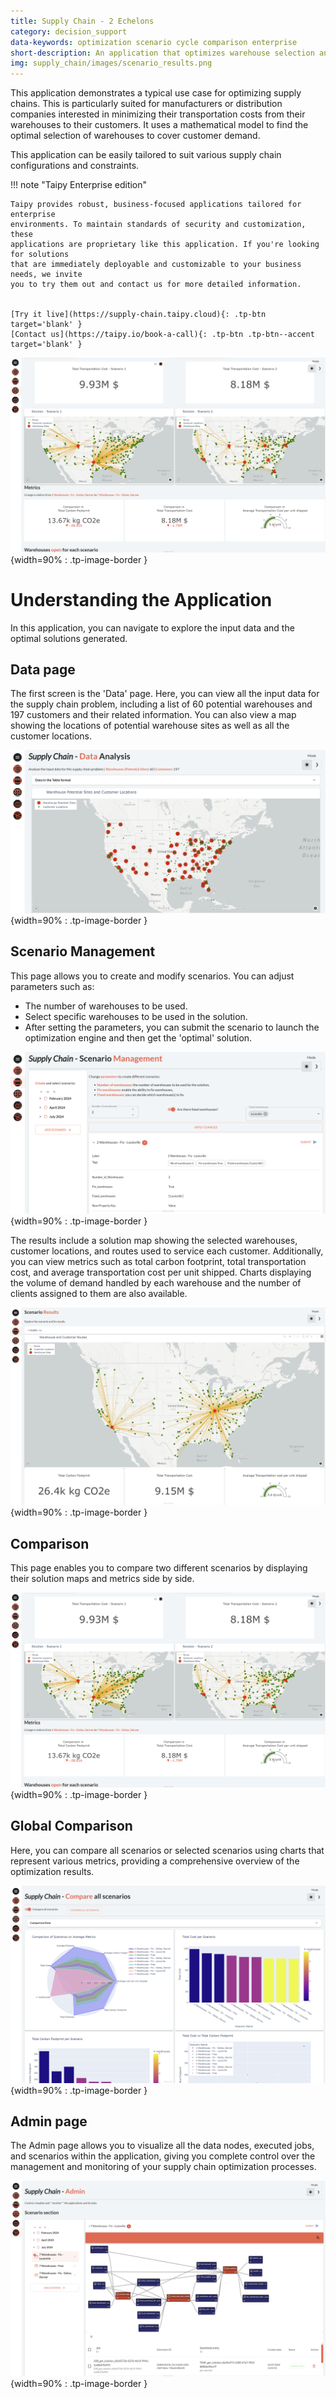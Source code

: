 ```yaml
---
title: Supply Chain - 2 Echelons
category: decision_support
data-keywords: optimization scenario cycle comparison enterprise
short-description: An application that optimizes warehouse selection and routes in a supply chain.
img: supply_chain/images/scenario_results.png
---
```



This application demonstrates a typical use case for optimizing supply chains. This is 
particularly suited for manufacturers or distribution companies interested in minimizing 
their transportation costs from their warehouses to their customers. It uses a 
mathematical model to find the optimal selection of warehouses to cover customer demand.

This application can be easily tailored to suit various supply chain configurations and constraints.

!!! note "Taipy Enterprise edition"

    Taipy provides robust, business-focused applications tailored for enterprise
    environments. To maintain standards of security and customization, these
    applications are proprietary like this application. If you're looking for solutions
    that are immediately deployable and customizable to your business needs, we invite
    you to try them out and contact us for more detailed information.


    [Try it live](https://supply-chain.taipy.cloud){: .tp-btn target='blank' }
    [Contact us](https://taipy.io/book-a-call){: .tp-btn .tp-btn--accent target='blank' }

![Supply Chain](images/comparison_page.png){width=90% : .tp-image-border }

# Understanding the Application

In this application, you can navigate to explore the input data and the optimal solutions generated.

## Data page

The first screen is the 'Data' page. Here, you can view all the input data for the
supply chain problem, including a list of 60 potential warehouses and 197 customers
and their related information. You can also view a map showing the locations of
potential warehouse sites as well as all the customer locations.

![Data page](images/data_page.png){width=90% : .tp-image-border }

## Scenario Management

This page allows you to create and modify scenarios. You can adjust parameters such as:

- The number of warehouses to be used.
- Select specific warehouses to be used in the
solution. 
- After setting the parameters, you can submit the scenario to launch the 
optimization engine and then get the 'optimal' solution.

![Scenario Creation](images/scenario_creation.png){width=90% : .tp-image-border }

The results include a solution map showing the selected warehouses, customer locations,
and routes used to service each customer. Additionally, you can view metrics such as 
total carbon footprint, total transportation cost, and average transportation cost per 
unit shipped. Charts displaying the volume of demand handled by each warehouse and the 
number of clients assigned to them are also available.

![Scenario Results](images/scenario_results.png){width=90% : .tp-image-border }

## Comparison

This page enables you to compare two different scenarios by displaying their solution maps and 
metrics side by side.

![Comparison](images/comparison_page.png){width=90% : .tp-image-border }

## Global Comparison

Here, you can compare all scenarios or selected scenarios using charts that represent
various metrics, providing a comprehensive overview of the optimization results.

![Total Comparison](images/total_comparison_page.png){width=90% : .tp-image-border }

## Admin page

The Admin page allows you to visualize all the data nodes, executed jobs, and scenarios within
the application, giving you complete control over the management and monitoring of your
supply chain optimization processes.

![Admin page](images/admin_page.png){width=90% : .tp-image-border }